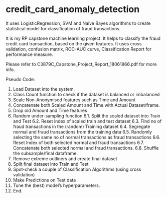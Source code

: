 # credit_card_anomaly_detection
It uses LogisticRegression, SVM and Naive Bayes algorithms to create statistical model for classification of fraud transactions.

It is my RP capstone machine learning project. It helps to classify the fraud credit card transaction, based on the given features. It uses cross validation, confusion matrix, ROC-AUC curve, Classification Report for performance measure.

Please refer to C3879C_Capstone_Project_Report_18061866.pdf for more info.

Pseudo Code:
1.	 Load Dataset into the system. 
2.	 Class Count function to check if the dataset is balanced or imbalanced
3.	 Scale Non-Anonymised features such as Time and Amount
4.	 Concatenate both Scaled Amount and Time with Actual Dataset/frame. 
5.	 Drop old Amount and Time features 
6.	 Random under-sampling function
6.1.	Split the scaled dataset into Train and Test
6.2.	Reset index of scaled train and test dataset
6.3.	Find no of fraud transactions in the (random) Training dataset
6.4.	Segregate normal and fraud transactions from the training data
6.5.	Randomly selecting the same no of normal transactions as fraud transactions
6.6.	Reset Index of both selected normal and fraud transactions
6.7.	Concatenate both selected normal and fraud transactions. 
6.8.	Shuffle the subsample/final dataframe. 
7.	Remove extreme outliners and create final dataset
8.	Split final dataset into Train and Test
9.	Spot-check a couple of Classification Algorithms (using cross validation) 
10.	Make Predictions on Test data
11.	Tune the (best) model’s hyperparameters. 
12.	End. 
